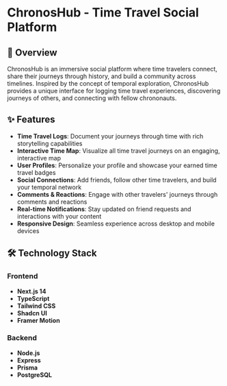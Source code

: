 
# ChronosHub - Time Travel Social Platform



## 🚀 Overview

ChronosHub is an immersive social platform where time travelers connect, share their journeys through history, and build a community across timelines. Inspired by the concept of temporal exploration, ChronosHub provides a unique interface for logging time travel experiences, discovering journeys of others, and connecting with fellow chrononauts.

## ✨ Features

- **Time Travel Logs**: Document your journeys through time with rich storytelling capabilities
- **Interactive Time Map**: Visualize all time travel journeys on an engaging, interactive map
- **User Profiles**: Personalize your profile and showcase your earned time travel badges
- **Social Connections**: Add friends, follow other time travelers, and build your temporal network
- **Comments & Reactions**: Engage with other travelers' journeys through comments and reactions
- **Real-time Notifications**: Stay updated on friend requests and interactions with your content
- **Responsive Design**: Seamless experience across desktop and mobile devices

## 🛠️ Technology Stack

### Frontend
- **Next.js 14**
- **TypeScript** 
- **Tailwind CSS** 
- **Shadcn UI** 
- **Framer Motion**

### Backend
- **Node.js**
- **Express**
- **Prisma** 
- **PostgreSQL** 

